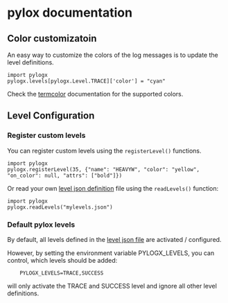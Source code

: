 # pylox documentation

## Color customizatoin

An easy way to customize the colors of the log messages is to update the level definitions.

    import pylogx
    pylogx.levels[pylogx.Level.TRACE]['color'] = "cyan"

Check the [termcolor](https://pypi.org/project/termcolor/) documentation for the supported colors.

## Level Configuration

### Register custom levels

You can register custom levels using the `registerLevel()` functions.

    import pylogx
    pylogx.registerLevel(35, {"name": "HEAVYW", "color": "yellow",  "on_color": null, "attrs": ["bold"]})

Or read your own [level json definition](../pylogx/levels.json) file using the `readLevels()` function:

    import pylogx
    pylogx.readLevels("mylevels.json")

### Default pylox levels

By default, all levels defined in the [level json file](../pylogx/levels.json) are
activated / configured.

However, by setting the environment variable PYLOGX\_LEVELS, you can control,
which levels should be added:

        PYLOGX_LEVELS=TRACE,SUCCESS

will only activate the TRACE and SUCCESS level and ignore all other level definitions.
